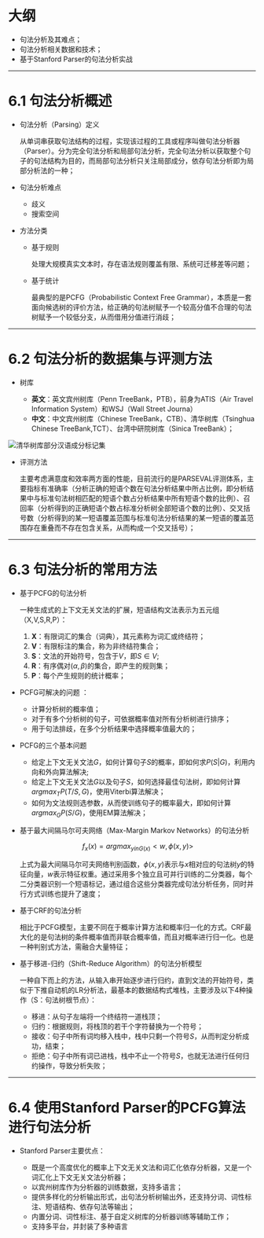 # 大纲

- 句法分析及其难点；
- 句法分析相关数据和技术；
- 基于Stanford Parser的句法分析实战

---

# 6.1 句法分析概述

- 句法分析（Parsing）定义

	从单词串获取句法结构的过程，实现该过程的工具或程序叫做句法分析器（Parser）。分为完全句法分析和局部句法分析，完全句法分析以获取整个句子的句法结构为目的，而局部句法分析只关注局部成分，依存句法分析即为局部分析法的一种；

- 句法分析难点
	
	- 歧义
	- 搜索空间

- 方法分类

	- 基于规则

		处理大规模真实文本时，存在语法规则覆盖有限、系统可迁移差等问题；

	- 基于统计

		最典型的是PCFG（Probabilistic Context Free Grammar），本质是一套面向候选树的评价方法，给正确的句法树赋予一个较高分值不合理的句法树赋予一个较低分支，从而借用分值进行消歧；

---

# 6.2 句法分析的数据集与评测方法

- 树库

	- **英文**：英文宾州树库（Penn TreeBank，PTB），前身为ATIS（Air Travel Information System）和WSJ（Wall Street Journa）
	- **中文**：中文宾州树库（Chinese TreeBank，CTB）、清华树库（Tsinghua Chinese TreeBank,TCT）、台湾中研院树库（Sinica TreeBank）；

![清华树库部分汉语成分标记集](https://i.loli.net/2019/08/29/jQlMox16LkSJNIC.png)

- 评测方法

	主要考虑满意度和效率两方面的性能，目前流行的是PARSEVAL评测体系，主要指标有准确率（分析正确的短语个数在句法分析结果中所占比例，即分析结果中与标准句法树相匹配的短语个数占分析结果中所有短语个数的比例）、召回率（分析得到的正确短语个数占标准分析树全部短语个数的比例）、交叉括号数（分析得到的某一短语覆盖范围与标准句法分析结果的某一短语的覆盖范围存在重叠而不存在包含关系，从而构成一个交叉括号）；

---

# 6.3 句法分析的常用方法

- 基于PCFG的句法分析

	一种生成式的上下文无关文法的扩展，短语结构文法表示为五元组（X,V,S,R,P）：	

	1. **X**：有限词汇的集合（词典），其元素称为词汇或终结符；
	2. **V**：有限标注的集合，称为非终结符集合；
	3. **S**：文法的开始符号，包含于$V$，即$S\in V$;
	4. **R**：有序偶对$(\alpha,\beta)$的集合，即产生的规则集；
	5. **P**：每个产生规则的统计概率；

- PCFG可解决的问题 ：

	- 计算分析树的概率值；
	- 对于有多个分析树的句子，可依据概率值对所有分析树进行排序；
	- 用于句法排歧，在多个分析结果中选择概率值最大的；

- PCFG的三个基本问题

	- 给定上下文无关文法$G$，如何计算句子$S$的概率，即如何求$P(S|G)$，利用内向和外向算法解决;
	- 给定上下文无关文法$G$以及句子$S$，如何选择最佳句法树，即如何计算$arg max_T P(T/S,G)$，使用Viterbi算法解决；
	- 如何为文法规则选参数，从而使训练句子的概率最大，即如何计算$arg max_G P(S/G)$，使用EM算法解决；

- 基于最大间隔马尔可夫网络（Max-Margin Markov Networks）的句法分析

	$$f_x(x)=arg max_{y in G(x)}<w,\phi(x,y)>$$

	上式为最大间隔马尔可夫网络判别函数，$\phi (x,y)$表示与$x$相对应的句法树$y$的特征向量，$w$表示特征权重。通过采用多个独立且可并行训练的二分类器，每个二分类器识别一个短语标记，通过组合这些分类器完成句法分析任务，同时并行方式训练也提升了速度；

- 基于CRF的句法分析

	相比于PCFG模型，主要不同在于概率计算方法和概率归一化的方式。CRF最大化的是句法树的条件概率值而非联合概率值，而且对概率进行归一化。也是一种判别式方法，需融合大量特征；

- 基于移进-归约（Shift-Reduce Algorithm）的句法分析模型

	一种自下而上的方法，从输入串开始逐步进行归约，直到文法的开始符号，类似于下推自动机的LR分析法，最基本的数据结构式堆栈，主要涉及以下4种操作（S：句法树根节点）：

	- 移进：从句子左端将一个终结符一道栈顶；
	- 归约：根据规则，将栈顶的若干个字符替换为一个符号；
	- 接收：句子中所有词均移入栈中，栈中只剩一个符号$S$，从而判定分析成功，结束；
	- 拒绝：句子中所有词已进栈，栈中不止一个符号$S$，也就无法进行任何归约操作，导致分析失败；

---

# 6.4 使用Stanford Parser的PCFG算法进行句法分析

- Stanford Parser主要优点：

	- 既是一个高度优化的概率上下文无关文法和词汇化依存分析器，又是一个词汇化上下文无关文法分析器；
	- 以宾州树库作为分析器的训练数据，支持多语言；
	- 提供多样化的分析输出形式，出句法分析树输出外，还支持分词、词性标注、短语结构、依存句法等输出；
	- 内置分词、词性标注、基于自定义树库的分析器训练等辅助工作；
	- 支持多平台，并封装了多种语言
